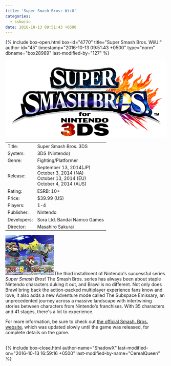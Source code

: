 ```yaml
---
title: 'Super Smash Bros: WiiU'
categories:
  - ssbwiiu
date: 2016-10-13 09:51:43 +0500
---
```

{% include box-open.html box-id="4770" title="Super Smash Bros. WiiU:" author-id="45" timestamp="2016-10-13 09:51:43 +0500" type="norm" dbname="box28989" last-modified-by="127" %}
<div class="gameinfo">
	<img src="Smashbros3dslogo.jpg" alt="Super Smash Bros. 3DS" />
	<table valign="top">
		<tr>
			<td class="label">Title:</td>
			<td>Super Smash Bros. 3DS</td>
		</tr>
		<tr>
			<td class="label">System:</td>
			<td>3DS (Nintendo)</td>
		</tr>
		<tr>
			<td class="label">Genre:</td>
			<td>Fighting/Platformer</td>
		</tr>
		<tr>
			<td class="label">Release:</td>
                        <td>September 13, 2014(JP)<br />October 3, 2014 (NA)<br />October 13, 2014 (EU)<br />October 4, 2014 (AUS)</td>
		</tr>
		<tr>
			<td class="label">Rating:</td>
			<td>ESRB: 10+</td>
		</tr>
		<tr>
			<td class="label">Price:</td>
			<td>$39.99 (US)</td>
		</tr>
		<tr>
			<td class="label">Players:</td>
			<td>1-4</td>
		</tr>
		<tr>
			<td class="label">Publisher:</td>
			<td>Nintendo</td>
		</tr>
		<tr>
			<td class="label">Developers:</td>
			<td>Sora Ltd. Bandai Namco Games</td>
		</tr>
		<tr>
			<td class="label">Director:</td>
			<td>Masahiro Sakurai</td>
		</tr>
	</table>
</div>
<p><img class="picleft" src="/ssbb/screenshots/gameplay1.gif" title="" />The third installment of Nintendo's successful series <i>Super Smash Bros</i>! The Smash Bros. series has always been about staple Nintendo characters duking it out, and Brawl is no different. Not only does Brawl bring back the action-packed multiplayer experience fans know and love, it also adds a new Adventure mode called The Subspace Emissary, an unprecedented journey across a massive landscape with intertwining stories between characters from Nintendo's franchises. With 35 characters and 41 stages, there's a lot to experience.

For more information, be sure to check out <a href="http://www.smashbros.com/">the official Smash. Bros. website</a>, which was updated slowly until the game was released, for complete details on the game.</p>
<br  class="cleary" />
{% include box-close.html author-name="ShadowX" last-modified-on="2016-10-13 16:59:16 +0500" last-modified-by-name="CerealQueen" %}
